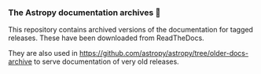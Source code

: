 ### The Astropy documentation archives :book:

This repository contains archived versions of the documentation for tagged
releases. These have been downloaded from ReadTheDocs.

They are also used in https://github.com/astropy/astropy/tree/older-docs-archive
to serve documentation of very old releases.
